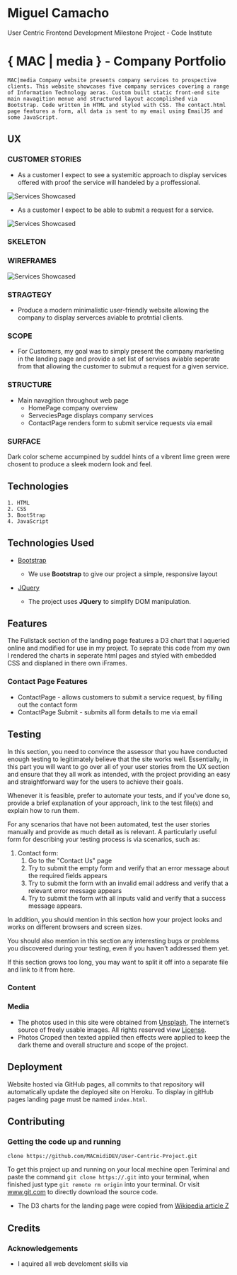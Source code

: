 # Miguel Camacho
User Centric Frontend Development Milestone Project - Code Institute
#  { MAC | media } - Company Portfolio
```
MAC|media Company website presents company services to prospective clients. This website showcases five company services covering a range of Information Technology aeras. Custom built static front-end site main navagition menue and structured layout accomplished via Bootstrap. Code written in HTML and styled with CSS. The contact.html page features a form, all data is sent to my email using EmailJS and some JavaScript.
```
## UX
### CUSTOMER STORIES
- As a customer I expect to see a systemitic approach to display services offered with proof the service will handeled by a proffessional. 

![Services Showcased](https://github.com/MACmidiDEV/User-Centric-Frontend-Dev-Milestone-Project/blob/master/assets/wireframes/ServiceShowcase.png?raw=true "proof of services")

- As a customer I expect to be able to submit a request for a service.

![Services Showcased](https://github.com/MACmidiDEV/User-Centric-Frontend-Dev-Milestone-Project/blob/master/assets/wireframes/ContactShowcase.png?raw=true "proof of requests")

### SKELETON 
### WIREFRAMES
![Services Showcased](https://github.com/MACmidiDEV/User-Centric-Frontend-Dev-Milestone-Project/blob/master/assets/wireframes/WireFrames.png?raw=true "wireframes")

### STRAGTEGY
- Produce a modern minimalistic user-friendly website allowing the company to display serverces aviable to protntial clients.
### SCOPE
- For Customers, my goal was to simply present the company marketing in the landing page and provide a set list of servises aviable seperate from that allowing the customer to submut a request for a given service.
### STRUCTURE
- Main navagition throughout web page
    - HomePage company overview
    - ServeciesPage displays company services
    - ContactPage renders form to submit service requests via email

### SURFACE
Dark color scheme accumpined by suddel hints of a vibrent lime green were chosent to produce a sleek modern look and feel.

## Technologies
    1. HTML
    2. CSS
    3. BootStrap
    4. JavaScript
## Technologies Used

- [Bootstrap](http://getbootstrap.com/)
    - We use **Bootstrap** to give our project a simple, responsive layout

- [JQuery](https://jquery.com)
    - The project uses **JQuery** to simplify DOM manipulation.


## Features
The Fullstack section of the landing page features a D3 chart that I aqueried online and modified for use in my project. To seprate this code from my own I rendered the charts in seperate html pages and styled with embedded CSS and displaned in there own iFrames.
 
### Contact Page Features
- ContactPage - allows customers to submit a service request, by filling out the contact form
- ContactPage Submit - submits all form details to me via email

## Testing

In this section, you need to convince the assessor that you have conducted enough testing to legitimately believe that the site works well. Essentially, in this part you will want to go over all of your user stories from the UX section and ensure that they all work as intended, with the project providing an easy and straightforward way for the users to achieve their goals.

Whenever it is feasible, prefer to automate your tests, and if you've done so, provide a brief explanation of your approach, link to the test file(s) and explain how to run them.

For any scenarios that have not been automated, test the user stories manually and provide as much detail as is relevant. A particularly useful form for describing your testing process is via scenarios, such as:

1. Contact form:
    1. Go to the "Contact Us" page
    2. Try to submit the empty form and verify that an error message about the required fields appears
    3. Try to submit the form with an invalid email address and verify that a relevant error message appears
    4. Try to submit the form with all inputs valid and verify that a success message appears.

In addition, you should mention in this section how your project looks and works on different browsers and screen sizes.

You should also mention in this section any interesting bugs or problems you discovered during your testing, even if you haven't addressed them yet.

If this section grows too long, you may want to split it off into a separate file and link to it from here.
### Content
### Media
- The photos used in this site were obtained from [Unsplash](https://unsplash.com), The internet’s source of freely usable images. All rights reserved view [License](https://unsplash.com/license).
- Photos Croped then texted applied then effects were applied to keep the dark theme and overall structure and scope of the project.
## Deployment
Website hosted via GitHub pages, all commits to that repository will automatically update the deployed site on Heroku. To display in gitHub pages landing page must be named `index.html`.
## Contributing
### Getting the code up and running
  ```
  clone https://github.com/MACmidiDEV/User-Centric-Project.git
  ```  
To get this project up and running on your local mechine open Teriminal and paste the command `git clone https://.git` into your terminal, when finished just type `git remote rm origin` into your terminal. Or visit www.git.com to directly download the source code.
- The D3 charts for the landing page were copied from [Wikipedia article Z](https://en.wikipedia.org/wiki/Z)
## Credits
### Acknowledgements
- I aquired all web develoment skills via [](https://codeinstitute.net)


